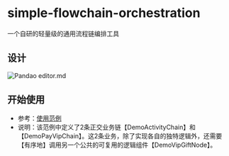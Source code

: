 # simple-flowchain-orchestration
一个自研的轻量级的通用流程链编排工具

## 设计
![Pandao editor.md](https://raw.githubusercontent.com/waltertan1988/simple-flowchain-orchestration/main/doc/class_design.png "class_design.png")

## 开始使用
* 参考：[使用范例](https://github.com/waltertan1988/simple-flowchain-orchestration/blob/main/src/test/java/com/walter/orchestration/test/DemoChainTest.java)
* 说明：该范例中定义了2条正交业务链【DemoActivityChain】和【DemoPayVipChain】。这2条业务，除了实现各自的独特逻辑外，还需要【有序地】调用另一个公共的可复用的逻辑组件【DemoVipGiftNode】。

